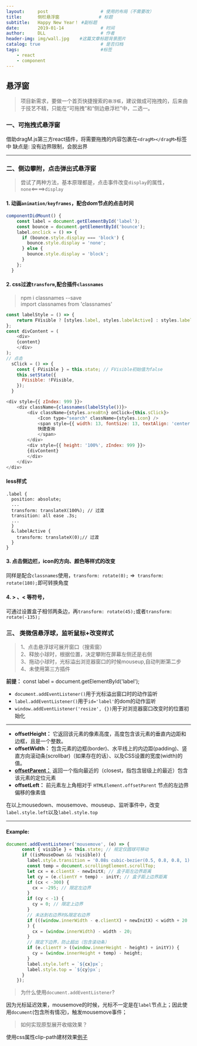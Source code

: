 ```yaml
---
layout:     post   				    # 使用的布局（不需要改）
title:      侧栏悬浮窗 				# 标题 
subtitle:   Happy New Year！ #副标题
date:       2019-01-14				# 时间
author:     DLL						# 作者
header-img: img/wall.jpg 	#这篇文章标题背景图片
catalog: true 						# 是否归档
tags:								#标签
    - react
    - component
---
```


## 悬浮窗

> 项目新需求，要做一个首页快捷搜索的`悬浮框`，建议做成可拖拽的，后来由于技艺不精，只能在“可拖拽”和“侧边悬浮栏”中，二选一。

### 一、可拖拽式悬浮窗
 借助dragM.js第三方react插件，将需要拖拽的内容包裹在`<dragM></dragM>`标签中
 缺点是: 没有边界限制，会脱出界

- - - -

### 二、侧边攀附，点击弹出式悬浮窗
> 尝试了两种方法，基本原理都是，点击事件改变`display`的属性，`none`<====>`display`

#### 1. 动画`animation/keyframes`，配合dom节点的点击时间
```js
componentDidMount() {
    const label = document.getElementById('label');
    const bounce = document.getElementById('bounce');
    label.onclick = () => {
      if (bounce.style.display === 'block') {
        bounce.style.display = 'none';
      } else {
        bounce.style.display = 'block';
      }
    };
  }
```

#### 2. css过渡`transform`,配合插件`classnames`
> npm i classnames --save  
import classnames from 'classnames'

```js
const labelStyle = () => {
    return FVisible ? [styles.label, styles.labelActive] : styles.label;
};
const divContent = (
    <div>
    {content}
    </div>
);
// 点击
  sClick = () => {
    const { FVisible } = this.state; // FVisible初始值为false
    this.setState({
      FVisible: !FVisible,
    });
  }
```

```js
<div style={{ zIndex: 999 }}>
    <div className={classnames(labelStyle())}>
        <div className={styles.areaBtn} onClick={this.sClick}>
            <Icon type="search" className={styles.icon} />
            <span style={{ width: 13, fontSize: 13, textAlign: 'center' }}>
            快捷查询
            </span>
        </div>
        <div style={{ height: '100%', zIndex: 999 }}>
        {divContent}
        </div>
    </div>
</div>
```

#### less样式

```less
.label {
  position: absolute;
  ...
  transform: translateX(100%); // 过渡
  transition: all ease .3s;
  ...
  }
  &.labelActive {
    transform: translateX(0);// 过渡
  }
}
```

#### 3. 点击侧边栏，icon的方向、颜色等样式的改变
同样是配合`classnames`使用，` transform: rotate(0); ` =>` transform: rotate(180);`即可转换角度

#### 4. > 、< 等符号，
可通过设置盒子相邻两条边，再`transform: rotate(45);`或者`transform: rotate(-135);`

### 三、 类微信悬浮球，监听鼠标+改变样式
>  1、点击悬浮球可展开窗口（搜索窗）  
2、释放小球时，根据位置，决定攀附在屏幕左侧还是右侧  
3、拖动小球时，光标溢出浏览器窗口的时候mouseup,自动判断第二步  
4、未使用第三方插件

**前提：** const label = document.getElementById('label');

+ `document.addEventListener()`用于光标溢出窗口时的动作监听    
+ `label.addEventListener()`用于`id='label'`的dom的动作监听    
+ `window.addEventListener('resize', {})`用于对浏览器窗口改变时的位置初始化  
- - - - - - -
- **offsetHeight：** 它返回该元素的像素高度，高度包含该元素的垂直内边距和边框，且是一个整数。  
- **offsetWidth：** 包含元素的边框(border)、水平线上的内边距(padding)、竖直方向滚动条(scrollbar)（如果存在的话）、以及CSS设置的宽度(width)的值。  
- **[offsetParent：](https://developer.mozilla.org/zh-CN/docs/Web/API/HTMLElement/offsetParent)** 返回一个指向最近的（closest，指包含层级上的最近）包含该元素的定位元素  
- **offsetLeft：** 前元素左上角相对于  `HTMLElement.offsetParent` 节点的左边界偏移的像素值 

在以上mousedown、mousemove、mouseup、监听事件中，改变`label.style.left`以及`label.style.top ` 
- - - - - 
#### Example:
```js
document.addEventListener('mousemove', (e) => {
      const { visible } = this.state; // 规定仅圆球可移动
      if ((isMouseDown && !visible)) {
        label.style.transition = '0.08s cubic-bezier(0.5, 0.8, 0.8, 1)';
        const temp = document.scrollingElement.scrollTop;
        let cx = e.clientX - newInitX; // 盒子距左边界距离
        let cy = (e.clientY + temp) - initY; // 盒子距上边界距离
        if (cx < -300) {
          cx = -295; // 限定左边界
        }
        if (cy < -1) {
          cy = 0; // 限定上边界
        }
        // 未达到右边界时&限定右边界
        if (((window.innerWidth - e.clientX) + newInitX) < width + 20
        ) {
          cx = (window.innerWidth) - width - 20;
        }
        // 限定下边界，防止超出（包含滚动条）
        if (e.clientY > ((window.innerHeight - height) + initY)) {
          cy = (window.innerHeight + temp) - height;
        }
        label.style.left = `${cx}px`;
        label.style.top = `${cy}px`;
      }
    });
```
> 为什么使用`document.addEventListener`?   

因为光标延迟效果，mousemove的时候，光标不一定是在`label`节点上；因此使用`document`(包含所有情况)，触发mousemove事件；

> 如何实现原型展开收缩效果？

使用css属性clip-path建材效果[例子](https://www.zhangxinxu.com/study/201412/css-clip-path-rect-radius-transition.html)